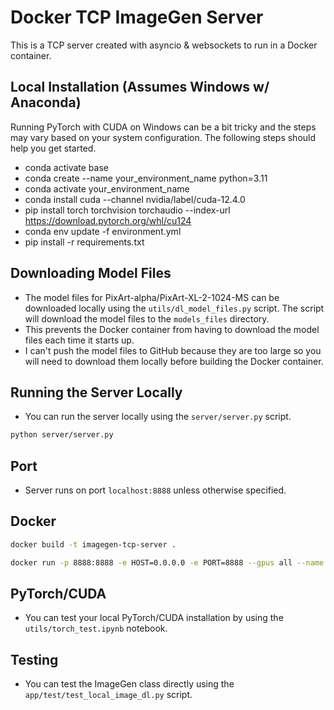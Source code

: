 # Docker TCP ImageGen Server

This is a TCP server created with asyncio & websockets to run in a Docker container.

## Local Installation (Assumes Windows w/ Anaconda)
Running PyTorch with CUDA on Windows can be a bit tricky and the steps may vary based on your system configuration. The following steps should help you get started.

- conda activate base
- conda create --name your_environment_name python=3.11
- conda activate your_environment_name
- conda install cuda --channel nvidia/label/cuda-12.4.0
- pip install torch torchvision torchaudio --index-url https://download.pytorch.org/whl/cu124
- conda env update -f environment.yml
- pip install -r requirements.txt

## Downloading Model Files
- The model files for PixArt-alpha/PixArt-XL-2-1024-MS can be downloaded locally using the `utils/dl_model_files.py` script. The script will download the model files to the `models_files` directory.
- This prevents the Docker container from having to download the model files each time it starts up.
- I can't push the model files to GitHub because they are too large so you will need to download them locally before building the Docker container.

## Running the Server Locally
- You can run the server locally using the `server/server.py` script.
```bash
python server/server.py
```

## Port 
- Server runs on port `localhost:8888` unless otherwise specified.

## Docker
```bash
docker build -t imagegen-tcp-server .
```

```bash
docker run -p 8888:8888 -e HOST=0.0.0.0 -e PORT=8888 --gpus all --name imagegen-tcp-server imagegen-tcp-server
```

## PyTorch/CUDA
- You can test your local PyTorch/CUDA installation by using the `utils/torch_test.ipynb` notebook.

## Testing
- You can test the ImageGen class directly using the `app/test/test_local_image_dl.py` script.